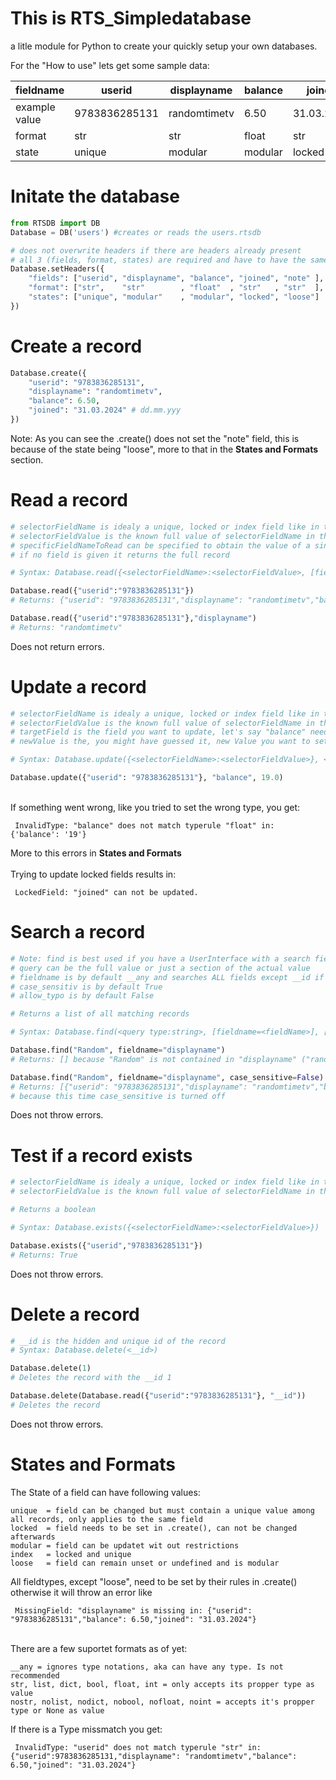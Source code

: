 # This is RTS_Simpledatabase

a litle module for Python to create your quickly setup your own databases.

For the "How to use" lets get some sample data:

| fieldname      | userid        | displayname   | balance  | joined     | note  
|----------------|---------------|---------------|----------|------------|-------
| example value  | 9783836285131 | randomtimetv  | 6.50     | 31.03.2024 |       
| format         | str           | str           | float    | str        | str   
| state          | unique        | modular       | modular  | locked     | loose 

# Initate the database
```py
from RTSDB import DB
Database = DB('users') #creates or reads the users.rtsdb

# does not overwrite headers if there are headers already present
# all 3 (fields, format, states) are required and have to have the same length (in this case 5 entries)
Database.setHeaders({ 
    "fields": ["userid", "displayname", "balance", "joined", "note" ], 
    "format": ["str",    "str"        , "float"  , "str"   , "str"  ], 
    "states": ["unique", "modular"    , "modular", "locked", "loose"]
})
```



# Create a record
```py
Database.create({
    "userid": "9783836285131",
    "displayname": "randomtimetv",
    "balance": 6.50,
    "joined": "31.03.2024" # dd.mm.yyy
})
```
Note: As you can see the .create() does not set the "note" field, this is because of the state being "loose", more to that in the **States and Formats** section.

# Read a record
```py
# selectorFieldName is idealy a unique, locked or index field like in this case "userid"
# selectorFieldValue is the known full value of selectorFieldName in this case "9783836285131"
# specificFieldNameToRead can be specified to obtain the value of a single field of the specified record
# if no field is given it returns the full record

# Syntax: Database.read({<selectorFieldName>:<selectorFieldValue>, [field=specificFieldNameToRead]})

Database.read({"userid":"9783836285131"})
# Returns: {"userid": "9783836285131","displayname": "randomtimetv","balance": 6.50"joined": "31.03.2024"}

Database.read({"userid":"9783836285131"},"displayname")
# Returns: "randomtimetv"

```
Does not return errors.

# Update a record
```py
# selectorFieldName is idealy a unique, locked or index field like in this case "userid"
# selectorFieldValue is the known full value of selectorFieldName in this case "9783836285131"
# targetField is the field you want to update, let's say "balance" needs to be updated
# newValue is the, you might have guessed it, new Value you want to set, lets say: 19.0

# Syntax: Database.update({<selectorFieldName>:<selectorFieldValue>}, <targetField>, <newValue>)

Database.update({"userid": "9783836285131"}, "balance", 19.0)
```
<br/>If something went wrong, like you tried to set the wrong type, you get:
```
 InvalidType: "balance" does not match typerule "float" in: {'balance': '19'}
```
More to this errors in **States and Formats**
<br/><br/>Trying to update locked fields results in:
```
 LockedField: "joined" can not be updated.
```


# Search a record
```py
# Note: find is best used if you have a UserInterface with a search field
# query can be the full value or just a section of the actual value
# fieldname is by default __any and searches ALL fields except __id if they atleast partialy contain query, specify to limit the search to a single field
# case_sensitiv is by default True
# allow_typo is by default False

# Returns a list of all matching records

# Syntax: Database.find(<query type:string>, [fieldname=<fieldName>], [case_sensitiv=<True|False>], [allow_typo=<True|False>])

Database.find("Random", fieldname="displayname")
# Returns: [] because "Random" is not contained in "displayname" ("random" would be contained)

Database.find("Random", fieldname="displayname", case_sensitive=False)
# Returns: [{"userid": "9783836285131","displayname": "randomtimetv","balance": 6.50,"joined": "31.03.2024"}]
# because this time case_sensitive is turned off
```
Does not throw errors.


# Test if a record exists
```py
# selectorFieldName is idealy a unique, locked or index field like in this case "userid"
# selectorFieldValue is the known full value of selectorFieldName in this case "9783836285131"

# Returns a boolean

# Syntax: Database.exists({<selectorFieldName>:<selectorFieldValue>})

Database.exists({"userid","9783836285131"})
# Returns: True
```
Does not throw errors.

# Delete a record
```py
# __id is the hidden and unique id of the record
# Syntax: Database.delete(<__id>)

Database.delete(1)
# Deletes the record with the __id 1

Database.delete(Database.read({"userid":"9783836285131"}, "__id"))
# Deletes the record 
```
Does not throw errors.

# States and Formats


The State of a field can have following values:
```
unique  = field can be changed but must contain a unique value among all records, only applies to the same field
locked  = field needs to be set in .create(), can not be changed afterwards
modular = field can be updatet wit out restrictions
index   = locked and unique
loose   = field can remain unset or undefined and is modular
```
All fieldtypes, except "loose", need to be set by their rules in .create() otherwise it will throw an error like 
```
 MissingField: "displayname" is missing in: {"userid": "9783836285131","balance": 6.50,"joined": "31.03.2024"}
```

<br/>There are a few suportet formats as of yet:
```
__any = ignores type notations, aka can have any type. Is not recommended
str, list, dict, bool, float, int = only accepts its propper type as value
nostr, nolist, nodict, nobool, nofloat, noint = accepts it's propper type or None as value
```
If there is a Type missmatch you get:
```
 InvalidType: "userid" does not match typerule "str" in: {"userid":9783836285131,"displayname": "randomtimetv","balance": 6.50,"joined": "31.03.2024"}
```